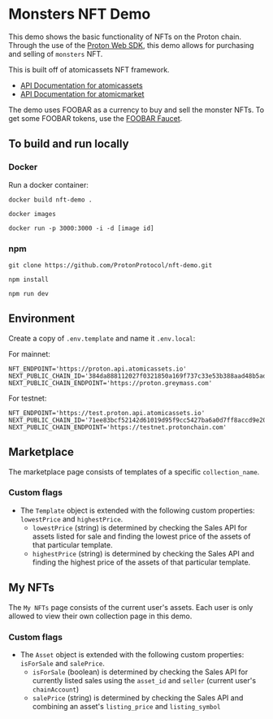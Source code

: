 
# Monsters NFT Demo

This demo shows the basic functionality of NFTs on the Proton chain. Through the use of the [Proton Web SDK](https://www.npmjs.com/package/@proton/web-sdk), this demo allows for purchasing and 
selling of `monsters` NFT.

This is built off of atomicassets NFT framework.

- [API Documentation for atomicassets](https://test.proton.api.atomicassets.io/atomicassets/docs/swagger/)
- [API Documentation for atomicmarket](https://test.proton.api.atomicassets.io/atomicmarket/docs/swagger/)

The demo uses FOOBAR as a currency to buy and sell the monster NFTs. To get some FOOBAR tokens, 
use the [FOOBAR Faucet](https://foobar.protonchain.com).

## To build and run locally

### Docker

Run a docker container:

```
docker build nft-demo .

docker images

docker run -p 3000:3000 -i -d [image id]
```

### npm

```
git clone https://github.com/ProtonProtocol/nft-demo.git

npm install

npm run dev
```

## Environment

Create a copy of `.env.template` and name it `.env.local`:

For mainnet:
```
NFT_ENDPOINT='https://proton.api.atomicassets.io'
NEXT_PUBLIC_CHAIN_ID='384da888112027f0321850a169f737c33e53b388aad48b5adace4bab97f437e0'
NEXT_PUBLIC_CHAIN_ENDPOINT='https://proton.greymass.com'
```

For testnet:
```
NFT_ENDPOINT='https://test.proton.api.atomicassets.io'
NEXT_PUBLIC_CHAIN_ID='71ee83bcf52142d61019d95f9cc5427ba6a0d7ff8accd9e2088ae2abeaf3d3dd'
NEXT_PUBLIC_CHAIN_ENDPOINT='https://testnet.protonchain.com'
```

## Marketplace

The marketplace page consists of templates of a specific `collection_name`.

### Custom flags

- The `Template` object is extended with the following custom properties: `lowestPrice` and `highestPrice`.
  - `lowestPrice` (string) is determined by checking the Sales API for assets listed for sale and finding the lowest price of the assets of that particular template.
  - `highestPrice` (string) is determined by checking the Sales API and finding the highest price of the assets of that particular template.

## My NFTs

The `My NFTs` page consists of the current user's assets. Each user is only allowed to view their own collection page in this demo.

### Custom flags

- The `Asset` object is extended with the following custom properties: `isForSale` and `salePrice`.
  - `isForSale` (boolean) is determined by checking the Sales API for currently listed sales using the `asset_id` and `seller` (current user's `chainAccount`)
  - `salePrice` (string) is determined by checking the Sales API and combining an asset's `listing_price` and `listing_symbol`

